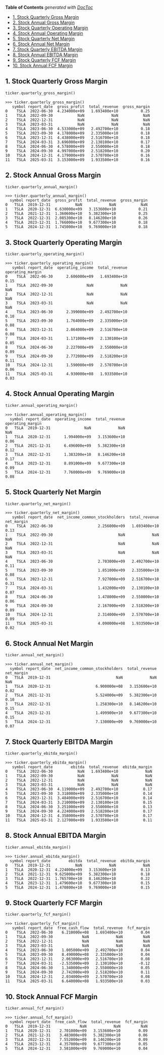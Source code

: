 <!-- START doctoc generated TOC please keep comment here to allow auto update -->
<!-- DON'T EDIT THIS SECTION, INSTEAD RE-RUN doctoc TO UPDATE -->
**Table of Contents**  *generated with [DocToc](https://github.com/thlorenz/doctoc)*

- [1. Stock Quarterly Gross Margin](#1-stock-quarterly-gross-margin)
- [2. Stock Annual Gross Margin](#2-stock-annual-gross-margin)
- [3. Stock Quarterly Operating Margin](#3-stock-quarterly-operating-margin)
- [4. Stock Annual Operating Margin](#4-stock-annual-operating-margin)
- [5. Stock Quarterly Net Margin](#5-stock-quarterly-net-margin)
- [6. Stock Annual Net Margin](#6-stock-annual-net-margin)
- [7. Stock Quarterly EBITDA Margin](#7-stock-quarterly-ebitda-margin)
- [8. Stock Annual EBITDA Margin](#8-stock-annual-ebitda-margin)
- [9. Stock Quarterly FCF Margin](#9-stock-quarterly-fcf-margin)
- [10. Stock Annual FCF Margin](#10-stock-annual-fcf-margin)

<!-- END doctoc generated TOC please keep comment here to allow auto update -->


## 1. Stock Quarterly Gross Margin
```python
ticker.quarterly_gross_margin()
```
```text
>>> ticker.quarterly_gross_margin()
   symbol report_date  gross_profit  total_revenue  gross_margin
0    TSLA  2022-06-30  4.234000e+09   1.693400e+10          0.25
1    TSLA  2022-09-30           NaN            NaN           NaN
2    TSLA  2022-12-31           NaN            NaN           NaN
3    TSLA  2023-03-31           NaN            NaN           NaN
4    TSLA  2023-06-30  4.533000e+09   2.492700e+10          0.18
5    TSLA  2023-09-30  4.178000e+09   2.335000e+10          0.18
6    TSLA  2023-12-31  4.438000e+09   2.516700e+10          0.18
7    TSLA  2024-03-31  3.696000e+09   2.130100e+10          0.17
8    TSLA  2024-06-30  4.578000e+09   2.550000e+10          0.18
9    TSLA  2024-09-30  4.997000e+09   2.518200e+10          0.20
10   TSLA  2024-12-31  4.179000e+09   2.570700e+10          0.16
11   TSLA  2025-03-31  3.153000e+09   1.933500e+10          0.16
```

## 2. Stock Annual Gross Margin
```python
ticker.quarterly_annual_margin()
```
```text
>>> ticker.quarterly_annual_margin()
  symbol report_date  gross_profit  total_revenue  gross_margin
0   TSLA  2019-12-31           NaN            NaN           NaN
1   TSLA  2020-12-31  6.630000e+09   3.153600e+10          0.21
2   TSLA  2021-12-31  1.360600e+10   5.382300e+10          0.25
3   TSLA  2022-12-31  2.085300e+10   8.146200e+10          0.26
4   TSLA  2023-12-31  1.766000e+10   9.677300e+10          0.18
5   TSLA  2024-12-31  1.745000e+10   9.769000e+10          0.18
```

## 3. Stock Quarterly Operating Margin
```python
ticker.quarterly_operating_margin()
```
```text
>>> ticker.quarterly_operating_margin()
   symbol report_date  operating_income  total_revenue  operating_margin
0    TSLA  2022-06-30      2.606000e+09   1.693400e+10              0.15
1    TSLA  2022-09-30               NaN            NaN               NaN
2    TSLA  2022-12-31               NaN            NaN               NaN
3    TSLA  2023-03-31               NaN            NaN               NaN
4    TSLA  2023-06-30      2.399000e+09   2.492700e+10              0.10
5    TSLA  2023-09-30      1.764000e+09   2.335000e+10              0.08
6    TSLA  2023-12-31      2.064000e+09   2.516700e+10              0.08
7    TSLA  2024-03-31      1.171000e+09   2.130100e+10              0.05
8    TSLA  2024-06-30      2.227000e+09   2.550000e+10              0.09
9    TSLA  2024-09-30      2.772000e+09   2.518200e+10              0.11
10   TSLA  2024-12-31      1.590000e+09   2.570700e+10              0.06
11   TSLA  2025-03-31      4.930000e+08   1.933500e+10              0.03
```

## 4. Stock Annual Operating Margin
```python
ticker.annual_operating_margin()
```
```text
>>> ticker.annual_operating_margin()
  symbol report_date  operating_income  total_revenue  operating_margin
0   TSLA  2019-12-31               NaN            NaN               NaN
1   TSLA  2020-12-31      1.994000e+09   3.153600e+10              0.06
2   TSLA  2021-12-31      6.496000e+09   5.382300e+10              0.12
3   TSLA  2022-12-31      1.383200e+10   8.146200e+10              0.17
4   TSLA  2023-12-31      8.891000e+09   9.677300e+10              0.09
5   TSLA  2024-12-31      7.760000e+09   9.769000e+10              0.08
```

## 5. Stock Quarterly Net Margin
```python
ticker.quarterly_net_margin()
```
```text
>>> ticker.quarterly_net_margin()
   symbol report_date  net_income_common_stockholders  total_revenue  net_margin
0    TSLA  2022-06-30                    2.256000e+09   1.693400e+10        0.13
1    TSLA  2022-09-30                             NaN            NaN         NaN
2    TSLA  2022-12-31                             NaN            NaN         NaN
3    TSLA  2023-03-31                             NaN            NaN         NaN
4    TSLA  2023-06-30                    2.703000e+09   2.492700e+10        0.11
5    TSLA  2023-09-30                    1.851000e+09   2.335000e+10        0.08
6    TSLA  2023-12-31                    7.927000e+09   2.516700e+10        0.31
7    TSLA  2024-03-31                    1.432000e+09   2.130100e+10        0.07
8    TSLA  2024-06-30                    1.478000e+09   2.550000e+10        0.06
9    TSLA  2024-09-30                    2.167000e+09   2.518200e+10        0.09
10   TSLA  2024-12-31                    2.314000e+09   2.570700e+10        0.09
11   TSLA  2025-03-31                    4.090000e+08   1.933500e+10        0.02
```

## 6. Stock Annual Net Margin
```python
ticker.annual_net_margin()
```
```text
>>> ticker.annual_net_margin()
  symbol report_date  net_income_common_stockholders  total_revenue  net_margin
0   TSLA  2019-12-31                             NaN            NaN         NaN
1   TSLA  2020-12-31                    6.900000e+08   3.153600e+10        0.02
2   TSLA  2021-12-31                    5.524000e+09   5.382300e+10        0.10
3   TSLA  2022-12-31                    1.258300e+10   8.146200e+10        0.15
4   TSLA  2023-12-31                    1.499900e+10   9.677300e+10        0.15
5   TSLA  2024-12-31                    7.130000e+09   9.769000e+10        0.07
```

## 7. Stock Quarterly EBITDA Margin
```python
ticker.quarterly_ebitda_margin()
```
```text
>>> ticker.quarterly_ebitda_margin()
   symbol report_date        ebitda  total_revenue  ebitda_margin
0    TSLA  2022-06-30           NaN   1.693400e+10            NaN
1    TSLA  2022-09-30           NaN            NaN            NaN
2    TSLA  2022-12-31           NaN            NaN            NaN
3    TSLA  2023-03-31           NaN            NaN            NaN
4    TSLA  2023-06-30  4.119000e+09   2.492700e+10           0.17
5    TSLA  2023-09-30  3.318000e+09   2.335000e+10           0.14
6    TSLA  2023-12-31  3.484000e+09   2.516700e+10           0.14
7    TSLA  2024-03-31  3.210000e+09   2.130100e+10           0.15
8    TSLA  2024-06-30  3.251000e+09   2.550000e+10           0.13
9    TSLA  2024-09-30  4.224000e+09   2.518200e+10           0.17
10   TSLA  2024-12-31  4.358000e+09   2.570700e+10           0.17
11   TSLA  2025-03-31  2.127000e+09   1.933500e+10           0.11
```

## 8. Stock Annual EBITDA Margin
```python
ticker.annual_ebitda_margin()
```
```text
>>> ticker.annual_ebitda_margin()
  symbol report_date        ebitda  total_revenue  ebitda_margin
0   TSLA  2019-12-31           NaN            NaN            NaN
1   TSLA  2020-12-31  4.224000e+09   3.153600e+10           0.13
2   TSLA  2021-12-31  9.625000e+09   5.382300e+10           0.18
3   TSLA  2022-12-31  1.765700e+10   8.146200e+10           0.22
4   TSLA  2023-12-31  1.479600e+10   9.677300e+10           0.15
5   TSLA  2024-12-31  1.470800e+10   9.769000e+10           0.15
```

## 9. Stock Quarterly FCF Margin
```python
ticker.quarterly_fcf_margin()
```
```text
>>> ticker.quarterly_fcf_margin()
   symbol report_date  free_cash_flow  total_revenue  fcf_margin
0    TSLA  2022-06-30    6.210000e+08   1.693400e+10        0.04
1    TSLA  2022-09-30             NaN            NaN         NaN
2    TSLA  2022-12-31             NaN            NaN         NaN
3    TSLA  2023-03-31             NaN            NaN         NaN
4    TSLA  2023-06-30    1.005000e+09   2.492700e+10        0.04
5    TSLA  2023-09-30    8.490000e+08   2.335000e+10        0.04
6    TSLA  2023-12-31    2.063000e+09   2.516700e+10        0.08
7    TSLA  2024-03-31   -2.535000e+09   2.130100e+10       -0.12
8    TSLA  2024-06-30    1.340000e+09   2.550000e+10        0.05
9    TSLA  2024-09-30    2.742000e+09   2.518200e+10        0.11
10   TSLA  2024-12-31    2.034000e+09   2.570700e+10        0.08
11   TSLA  2025-03-31    6.640000e+08   1.933500e+10        0.03
```

## 10. Stock Annual FCF Margin
```python
ticker.annual_fcf_margin()
```
```text
>>> ticker.annual_fcf_margin()
  symbol report_date  free_cash_flow  total_revenue  fcf_margin
0   TSLA  2019-12-31             NaN            NaN         NaN
1   TSLA  2020-12-31    2.701000e+09   3.153600e+10        0.09
2   TSLA  2021-12-31    3.483000e+09   5.382300e+10        0.06
3   TSLA  2022-12-31    7.552000e+09   8.146200e+10        0.09
4   TSLA  2023-12-31    4.357000e+09   9.677300e+10        0.05
5   TSLA  2024-12-31    3.581000e+09   9.769000e+10        0.04
```